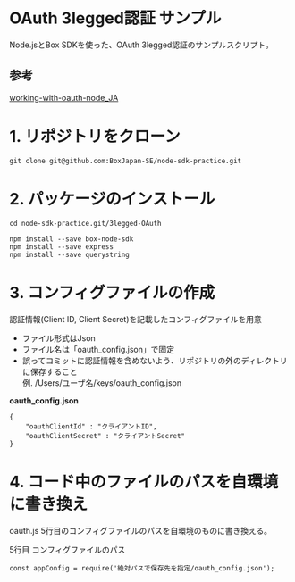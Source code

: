 # OAuth 3legged認証 サンプル

Node.jsとBox SDKを使った、OAuth 3legged認証のサンプルスクリプト。  

## 参考
[working-with-oauth-node_JA](https://cloud.app.box.com/s/sq9xbtkw5bjmd9e7jr615poqc5nujgh8)

# 1. リポジトリをクローン

```
git clone git@github.com:BoxJapan-SE/node-sdk-practice.git
```

# 2. パッケージのインストール
```
cd node-sdk-practice.git/3legged-OAuth

npm install --save box-node-sdk
npm install --save express
npm install --save querystring
```

# 3. コンフィグファイルの作成

認証情報(Client ID, Client Secret)を記載したコンフィグファイルを用意

- ファイル形式はJson
- ファイル名は「oauth_config.json」で固定
- 誤ってコミットに認証情報を含めないよう、リポジトリの外のディレクトリに保存すること  
  例. /Users/ユーザ名/keys/oauth_config.json

**oauth_config.json**
```
{
    "oauthClientId" : "クライアントID",
    "oauthClientSecret" : "クライアントSecret"
}
```

# 4. コード中のファイルのパスを自環境に書き換え

oauth.js 5行目のコンフィグファイルのパスを自環境のものに書き換える。

5行目 コンフィグファイルのパス
```
const appConfig = require('絶対パスで保存先を指定/oauth_config.json');  
```

